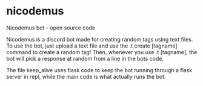 # nicodemus
Nicodemus bot - open source code

Nicodemus is a discord bot made for creating random tags using text files. To use the bot, just upload a text file and use the .t create [tagname] command to create a random tag! Then, whenever you use .t [tagname], the bot will pick a response at random from a line in the bots code.

The file keep_alive uses flask code to keep the bot running through a flask server in repl, while the main code is what actually runs the bot.
